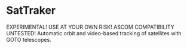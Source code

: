 # SatTraker
EXPERIMENTAL!  USE AT YOUR OWN RISK! ASCOM COMPATIBILITY UNTESTED! Automatic orbit and video-based tracking of satellites with GOTO telescopes.
